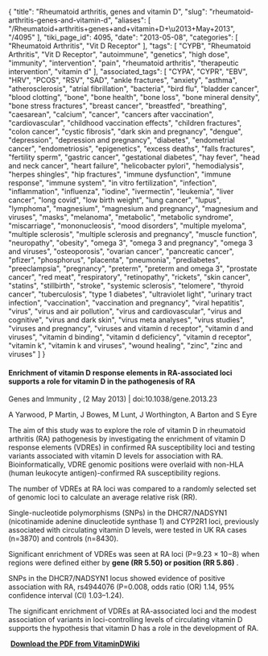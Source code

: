 {
    "title": "Rheumatoid arthritis, genes and vitamin D",
    "slug": "rheumatoid-arthritis-genes-and-vitamin-d",
    "aliases": [
        "/Rheumatoid+arthritis+genes+and+vitamin+D+\u2013+May+2013",
        "/4095"
    ],
    "tiki_page_id": 4095,
    "date": "2013-05-08",
    "categories": [
        "Rheumatoid Arthritis",
        "Vit D Receptor"
    ],
    "tags": [
        "CYPB",
        "Rheumatoid Arthritis",
        "Vit D Receptor",
        "autoimmune",
        "genetics",
        "high dose",
        "immunity",
        "intervention",
        "pain",
        "rheumatoid arthritis",
        "therapeutic intervention",
        "vitamin d"
    ],
    "associated_tags": [
        "CYPA",
        "CYPR",
        "EBV",
        "HRV",
        "PCOS",
        "RSV",
        "SAD",
        "ankle fractures",
        "anxiety",
        "asthma",
        "atherosclerosis",
        "atrial fibrillation",
        "bacteria",
        "bird flu",
        "bladder cancer",
        "blood clotting",
        "bone",
        "bone health",
        "bone loss",
        "bone mineral density",
        "bone stress fractures",
        "breast cancer",
        "breastfed",
        "breathing",
        "caesarean",
        "calcium",
        "cancer",
        "cancers after vaccination",
        "cardiovascular",
        "childhood vaccination effects",
        "children fractures",
        "colon cancer",
        "cystic fibrosis",
        "dark skin and pregnancy",
        "dengue",
        "depression",
        "depression and pregnancy",
        "diabetes",
        "endometrial cancer",
        "endometriosis",
        "epigenetics",
        "excess deaths",
        "falls fractures",
        "fertility sperm",
        "gastric cancer",
        "gestational diabetes",
        "hay fever",
        "head and neck cancer",
        "heart failure",
        "helicobacter pylori",
        "hemodialysis",
        "herpes shingles",
        "hip fractures",
        "immune dysfunction",
        "immune response",
        "immune system",
        "in vitro fertilization",
        "infection",
        "inflammation",
        "influenza",
        "iodine",
        "ivermectin",
        "leukemia",
        "liver cancer",
        "long covid",
        "low birth weight",
        "lung cancer",
        "lupus",
        "lymphoma",
        "magnesium",
        "magnesium and pregnancy",
        "magnesium and viruses",
        "masks",
        "melanoma",
        "metabolic",
        "metabolic syndrome",
        "miscarriage",
        "mononucleosis",
        "mood disorders",
        "multiple myeloma",
        "multiple sclerosis",
        "multiple sclerosis and pregnancy",
        "muscle function",
        "neuropathy",
        "obesity",
        "omega 3",
        "omega 3 and pregnancy",
        "omega 3 and viruses",
        "osteoporosis",
        "ovarian cancer",
        "pancreatic cancer",
        "pfizer",
        "phosphorus",
        "placenta",
        "pneumonia",
        "prediabetes",
        "preeclampsia",
        "pregnancy",
        "preterm",
        "preterm and omega 3",
        "prostate cancer",
        "red meat",
        "respiratory",
        "retinopathy",
        "rickets",
        "skin cancer",
        "statins",
        "stillbirth",
        "stroke",
        "systemic sclerosis",
        "telomere",
        "thyroid cancer",
        "tuberculosis",
        "type 1 diabetes",
        "ultraviolet light",
        "urinary tract infection",
        "vaccination",
        "vaccination and pregnancy",
        "viral hepatitis",
        "virus",
        "virus and air pollution",
        "virus and cardiovascular",
        "virus and cognitive",
        "virus and dark skin",
        "virus meta analyses",
        "virus studies",
        "viruses and pregnancy",
        "viruses and vitamin d receptor",
        "vitamin d and viruses",
        "vitamin d binding",
        "vitamin d deficiency",
        "vitamin d receptor",
        "vitamin k",
        "vitamin k and viruses",
        "wound healing",
        "zinc",
        "zinc and viruses"
    ]
}


#### Enrichment of vitamin D response elements in RA-associated loci supports a role for vitamin D in the pathogenesis of RA

Genes and Immunity , (2 May 2013) | doi:10.1038/gene.2013.23

A Yarwood, P Martin, J Bowes, M Lunt, J Worthington, A Barton and S Eyre

The aim of this study was to explore the role of vitamin D in rheumatoid arthritis (RA) pathogenesis by investigating the enrichment of vitamin D response elements (VDREs) in confirmed RA susceptibility loci and testing variants associated with vitamin D levels for association with RA. Bioinformatically, VDRE genomic positions were overlaid with non-HLA (human leukocyte antigen)-confirmed RA susceptibility regions. 

The number of VDREs at RA loci was compared to a randomly selected set of genomic loci to calculate an average relative risk (RR). 

Single-nucleotide polymorphisms (SNPs) in the DHCR7/NADSYN1 (nicotinamide adenine dinucleotide synthase 1) and CYP2R1 loci, previously associated with circulating vitamin D levels, were tested in UK RA cases (n=3870) and controls (n=8430). 

Significant enrichment of VDREs was seen at RA loci (P=9.23 × 10−8) when regions were defined either by  **gene (RR 5.50) or position (RR 5.86)** . 

SNPs in the DHCR7/NADSYN1 locus showed evidence of positive association with RA, rs4944076 (P=0.008, odds ratio (OR) 1.14, 95% confidence interval (CI) 1.03–1.24). 

The significant enrichment of VDREs at RA-associated loci and the modest association of variants in loci-controlling levels of circulating vitamin D supports the hypothesis that vitamin D has a role in the development of RA.

 **<i class="fas fa-file-pdf" style="margin-right: 0.3em;"></i><a href="https://d378j1rmrlek7x.cloudfront.net/attachments/pdf/ra.pdf">Download the PDF from VitaminDWiki</a>**